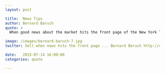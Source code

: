 ```yaml
---
layout: post

title:  News Tips
author: Bernard Baruch
quote: >
  When good news about the market hits the front page of the New York Times, sell.

image: /images/bernard-baruch-7.jpg
twitter: Sell when news hits the front page ... Bernard Baruch http://quotes.stockflare.com/

date:   2015-07-14 16:00:00
categories: quote

---
```


